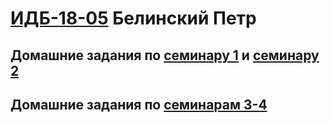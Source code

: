 #  [ИДБ-18-05](https://github.com/stankin/design-part-1/wiki/list-idb-18-05) Белинский Петр

## Домашние задания по [семинару 1](https://github.com/stankin/design-part-1/wiki/sem1) и [семинару 2](https://github.com/stankin/design-part-1/wiki/sem2)

## Домашние задания по [семинарам 3-4](https://github.com/ARaskolnikoff/ARaskolnikoff.github.io/wiki/Деловая-игра)
